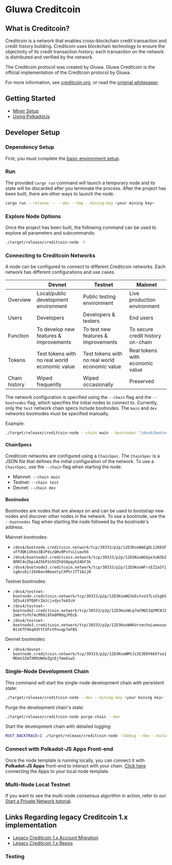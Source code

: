 # Gluwa Creditcoin

## What is Creditcoin?

Creditcoin is a network that enables cross-blockchain credit transaction and credit history building. Creditcoin uses blockchain technology to ensure the objectivity of its credit transaction history: each transaction on the network is distributed and verified by the network.

The Creditcoin protocol was created by Gluwa. Gluwa Creditcoin is the official implementation of the Creditcoin protocol by Gluwa.

For more information, see [creditcoin.org](https://creditcoin.org), or read the [original whitepaper](https://creditcoin.org/white-paper).

## Getting Started

- [Miner Setup](./docs/miner-setup.md)
- [Using PolkadotJs](./docs/using-polkadotjs.md)

## Developer Setup

### Dependency Setup

First, you must complete the [basic environment setup](/docs/dev-guide/src/getting-started/building.md#build-prerequisites).

### Run

The provided `cargo run` command will launch a temporary node and its state will be discarded after
you terminate the process. After the project has been built, there are other ways to launch the
node.

```sh
cargo run --release -- --dev --tmp --mining-key <your mining key>
```

### Explore Node Options

Once the project has been built, the following command can be used to explore all parameters and
subcommands:

```sh
./target/release/creditcoin-node -h
```

### Connecting to Creditcoin Networks

A node can be configured to connect to different Creditcoin networks. Each network has different configurations and use cases.

|               | Devnet                                        | Testnet                                       | Mainnet                           |
|---------------|-----------------------------------------------|-----------------------------------------------|-----------------------------------|
| Overview      | Local/public development environment          | Public testing environment                    | Live production environment       |
| Users         | Developers                                    | Developers & testers                          | End users                         |
| Function      | To develop new features & improvements        | To test new features & improvements           | To secure credit history on-chain |
| Tokens        | Test tokens with no real world economic value | Test tokens with no real world economic value | Real tokens with economic value   |
| Chain history | Wiped frequently                              | Wiped occasionally                            | Preserved                         |

The network configuration is specified using the `--chain` flag and the `--bootnodes` flag, which specifies the initial nodes to connect to. Currently, only the `test` network chain specs include bootnodes. The `main` and `dev` networks bootnodes must be specified manually.

Example:

```bash
./target/release/creditcoin-node --chain main --bootnodes "/dns4/bootnode.creditcoin.network/tcp/30333/p2p/12D3KooWAEgDL126EUFxFfdQKiUhmx3BJPdszQHu9PsYsLCuavhb"
```

#### ChainSpecs

Creditcoin networks are configured using a `ChainSpec`. The `ChainSpec` is a JSON file that defines the initial configuration of the network. To use a `ChainSpec`, use the `--chain` flag when starting the node.

- Mainnet: `--chain main`
- Testnet: `--chain test`
- Devnet: `--chain dev`

#### Bootnodes

Bootnodes are nodes that are always on and can be used to bootstrap new nodes and discover other nodes in the network. To use a bootnode, use the `--bootnodes` flag when starting the node followed by the bootnode's address.

Mainnet bootnodes:

- `/dns4/bootnode.creditcoin.network/tcp/30333/p2p/12D3KooWAEgDL126EUFxFfdQKiUhmx3BJPdszQHu9PsYsLCuavhb`
- `/dns4/bootnode2.creditcoin.network/tcp/30333/p2p/12D3KooWSQye3uN3bZQRRC4oZbpiAZXkP2o5UZh6S8pqyh24bF3k`
- `/dns4/bootnode3.creditcoin.network/tcp/30333/p2p/12D3KooWFrsEZ2aSfiigAxs6ir2kU6en4BewotyCXPhrJ7T1AzjN`

Testnet bootnodes:

- `/dns4/testnet-bootnode.creditcoin.network/tcp/30333/p2p/12D3KooWG3eEuYxo37LvU1g6SSESu4i9TQ8FrZmJcjvdys7eA3cH`
- `/dns4/testnet-bootnode2.creditcoin.network/tcp/30333/p2p/12D3KooWLq7wCMQS3qVMCNJ2Zm6rYuYh74cM99i9Tm8PMdqJPDzb`
- `/dns4/testnet-bootnode3.creditcoin.network/tcp/30333/p2p/12D3KooWAKUrvmchoLomoouoN1sKfF9kq8dYtCVFvtPuvqp7wFBS`

Devnet bootnodes:

- `/dns4/devnet-bootnode.creditcoin.network/tcp/30333/p2p/12D3KooWMtJz2E3ENY66Sfoa1MDmV3ZATXRKUWdeZgtEjfme6iwS`

### Single-Node Development Chain

This command will start the single-node development chain with persistent state:

```bash
./target/release/creditcoin-node --dev --mining-key <your mining key>
```

Purge the development chain's state:

```bash
./target/release/creditcoin-node purge-chain --dev
```

Start the development chain with detailed logging:

```bash
RUST_BACKTRACE=1 ./target/release/creditcoin-node -ldebug --dev --mining-key <your mining key>
```

### Connect with Polkadot-JS Apps Front-end

Once the node template is running locally, you can connect it with **Polkadot-JS Apps** front-end
to interact with your chain. [Click
here](https://polkadot.js.org/apps/#/explorer?rpc=ws://localhost:9944) connecting the Apps to your
local node template.

### Multi-Node Local Testnet

If you want to see the multi-node consensus algorithm in action, refer to our
[Start a Private Network tutorial](https://substrate.dev/docs/en/tutorials/start-a-private-network/).

## Links Regarding legacy Creditcoin 1.x implementation

- [Legacy Creditcoin 1.x Account Migration](./docs/legacy-account-migration.md)
- [Legacy Creditcoin 1.x Repos](https://github.com/gluwa?q=legacy)

### Testing
